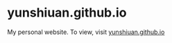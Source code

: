 # yunshiuan.github.io
My personal website. 
To view, visit [yunshiuan.github.io](yunshiuan.github.io)
